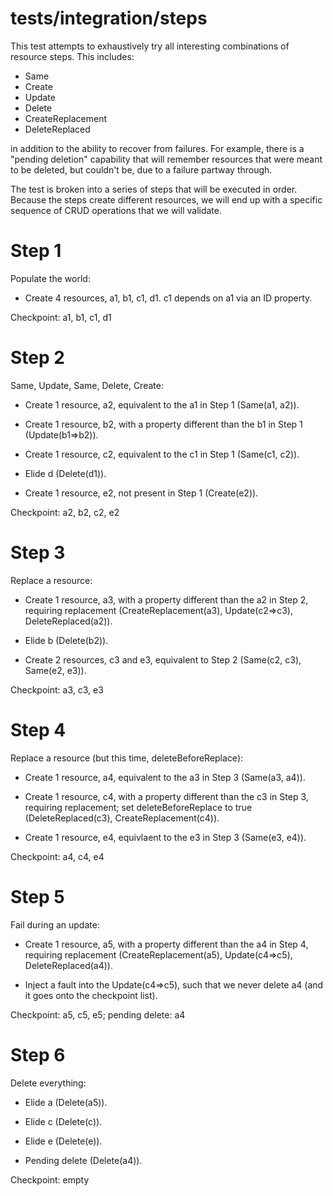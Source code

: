 # tests/integration/steps

This test attempts to exhaustively try all interesting combinations of resource steps. This
includes:

* Same
* Create
* Update
* Delete
* CreateReplacement
* DeleteReplaced

in addition to the ability to recover from failures.  For example, there is a "pending deletion"
capability that will remember resources that were meant to be deleted, but couldn't be, due to a
failure partway through.

The test is broken into a series of steps that will be executed in order.  Because the steps create
different resources, we will end up with a specific sequence of CRUD operations that we will
validate.

# Step 1

Populate the world:

* Create 4 resources, a1, b1, c1, d1.  c1 depends on a1 via an ID property.

Checkpoint: a1, b1, c1, d1

# Step 2

Same, Update, Same, Delete, Create:

* Create 1 resource, a2, equivalent to the a1 in Step 1 (Same(a1, a2)).

* Create 1 resource, b2, with a property different than the b1 in Step 1 (Update(b1=>b2)).

* Create 1 resource, c2, equivalent to the c1 in Step 1 (Same(c1, c2)).

* Elide d (Delete(d1)).

* Create 1 resource, e2, not present in Step 1 (Create(e2)).

Checkpoint: a2, b2, c2, e2

# Step 3

Replace a resource:

* Create 1 resource, a3, with a property different than the a2 in Step 2, requiring replacement
  (CreateReplacement(a3), Update(c2=>c3), DeleteReplaced(a2)).

* Elide b (Delete(b2)).

* Create 2 resources, c3 and e3, equivalent to Step 2 (Same(c2, c3), Same(e2, e3)).

Checkpoint: a3, c3, e3

# Step 4

Replace a resource (but this time, deleteBeforeReplace):

* Create 1 resource, a4, equivalent to the a3 in Step 3 (Same(a3, a4)).

* Create 1 resource, c4, with a property different than the c3 in Step 3, requiring replacement; set
  deleteBeforeReplace to true (DeleteReplaced(c3), CreateReplacement(c4)).

* Create 1 resource, e4, equivlaent to the e3 in Step 3 (Same(e3, e4)).

Checkpoint: a4, c4, e4

# Step 5

Fail during an update:

* Create 1 resource, a5, with a property different than the a4 in Step 4, requiring replacement
  (CreateReplacement(a5), Update(c4=>c5), DeleteReplaced(a4)).

* Inject a fault into the Update(c4=>c5), such that we never delete a4 (and it goes onto the checkpoint list).

Checkpoint: a5, c5, e5; pending delete: a4

# Step 6

Delete everything:

* Elide a (Delete(a5)).

* Elide c (Delete(c)).

* Elide e (Delete(e)).

* Pending delete (Delete(a4)).

Checkpoint: empty
